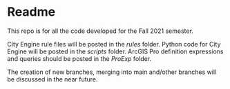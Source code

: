 # Readme

This repo is for all the code developed for the Fall 2021 semester.

City Engine rule files will be posted in the *rules* folder.
Python code for City Engine will be posted in the *scripts* folder.
ArcGIS Pro definition expressions and queries should be posted in the *ProExp* folder.

The creation of new branches, merging into main and/other branches will be discussed in the near future.
